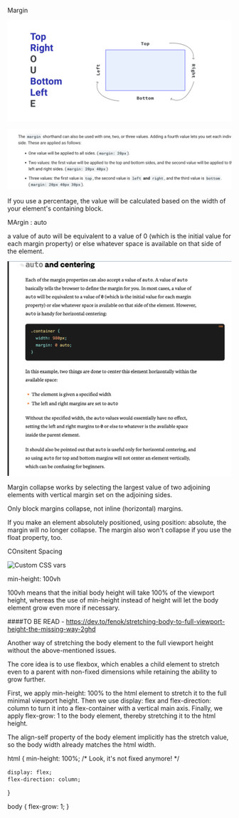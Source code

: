 Margin 

![Alt text](image-20.png)


![Alt text](image-21.png)

If you use a percentage, the value will be calculated based on the width of your element's containing block.



MArgin : auto


 a value of auto will be equivalent to a value of 0 (which is the initial value for each margin property) or else whatever space is available on that side of the element.


 ![Alt text](image-22.png)



 Margin collapse works by selecting the largest value of two adjoining elements with vertical margin set on the adjoining sides.

 Only block margins collapse, not inline (horizontal) margins.

 If you make an element absolutely positioned, using position: absolute, the margin will no longer collapse. The margin also won't collapse if you use the float property, too.



 COnsitent Spacing


 ![
    Custom CSS vars
 ](image-23.png)








min-height: 100vh

 100vh means that the initial body height will take 100% of the viewport height, whereas the use of min-height instead of height will let the body element grow even more if necessary.


####TO BE READ - https://dev.to/fenok/stretching-body-to-full-viewport-height-the-missing-way-2ghd


Another way of stretching the body element to the full viewport height without the above-mentioned issues. 

The core idea is to use flexbox, which enables a child element to stretch even to a parent with non-fixed dimensions while retaining the ability to grow further.

First, we apply min-height: 100% to the html element to stretch it to the full minimal viewport height. Then we use display: flex and flex-direction: column to turn it into a flex-container with a vertical main axis. Finally, we apply flex-grow: 1 to the body element, thereby stretching it to the html height.

The align-self property of the body element implicitly has the stretch value, so the body width already matches the html width.



html {
    min-height: 100%; /* Look, it's not fixed anymore! */

    display: flex;
    flex-direction: column;
}

body {
    flex-grow: 1;
}